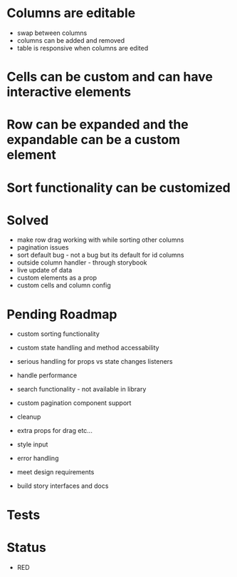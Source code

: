 # Columns are editable

- swap between columns
- columns can be added and removed
- table is responsive when columns are edited

# Cells can be custom and can have interactive elements

# Row can be expanded and the expandable can be a custom element

# Sort functionality can be customized

# Solved

- make row drag working with while sorting other columns
- pagination issues
- sort default bug - not a bug but its default for id columns
- outside column handler - through storybook
- live update of data
- custom elements as a prop
- custom cells and column config

# Pending Roadmap

- custom sorting functionality
- custom state handling and method accessability
- serious handling for props vs state changes listeners
- handle performance
- search functionality - not available in library
- custom pagination component support
- cleanup
- extra props for drag etc...
- style input
- error handling

- meet design requirements
- build story interfaces and docs

# Tests

# Status
 - RED
